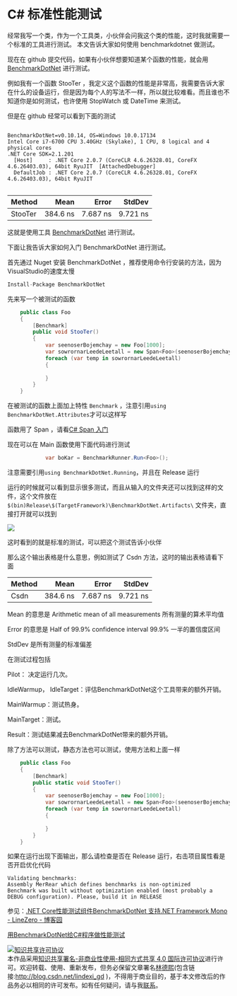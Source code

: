 
# C# 标准性能测试

经常我写一个类，作为一个工具类，小伙伴会问我这个类的性能，这时我就需要一个标准的工具进行测试。
本文告诉大家如何使用 benchmarkdotnet 做测试。

<!--more-->



现在在 github 提交代码，如果有小伙伴想要知道某个函数的性能，就会用 [BenchmarkDotNet](https://benchmarkdotnet.org/Guides/ChoosingRunStrategy.htm ) 进行测试。

例如我有一个函数 StooTer ，我定义这个函数的性能是非常高，我需要告诉大家在什么的设备运行，但是因为每个人的写法不一样，所以就比较难看。而且谁也不知道你是如何测试，也许使用 StopWatch 或 DateTime 来测试。

但是在 github 经常可以看到下面的测试

``` 

BenchmarkDotNet=v0.10.14, OS=Windows 10.0.17134
Intel Core i7-6700 CPU 3.40GHz (Skylake), 1 CPU, 8 logical and 4 physical cores
.NET Core SDK=2.1.201
  [Host]     : .NET Core 2.0.7 (CoreCLR 4.6.26328.01, CoreFX 4.6.26403.03), 64bit RyuJIT  [AttachedDebugger]
  DefaultJob : .NET Core 2.0.7 (CoreCLR 4.6.26328.01, CoreFX 4.6.26403.03), 64bit RyuJIT


```

|  Method |     Mean |    Error |   StdDev |
|-------- |---------:|---------:|---------:|
| StooTer | 384.6 ns | 7.687 ns | 9.721 ns |

这就是使用工具 [BenchmarkDotNet](https://benchmarkdotnet.org/Guides/ChoosingRunStrategy.htm ) 进行测试。

下面让我告诉大家如何入门 BenchmarkDotNet 进行测试。

首先通过 Nuget 安装 BenchmarkDotNet ，推荐使用命令行安装的方法，因为VisualStudio的速度太慢

```csharp
Install-Package BenchmarkDotNet
```

先来写一个被测试的函数

```csharp
    public class Foo
    {
        [Benchmark]
        public void StooTer()
        {
            var seenoserBojemchay = new Foo[1000];
            var sowrornarLeedeLeetall = new Span<Foo>(seenoserBojemchay, 10, 100);
            foreach (var temp in sowrornarLeedeLeetall)
            {
                
            }
        }
    }
```

在被测试的函数上面加上特性 `Benchmark` ，注意引用`using BenchmarkDotNet.Attributes`才可以这样写

函数用了 Span ，请看[C# Span 入门](https://lindexi.oschina.io/lindexi/post/C-Span-%E5%85%A5%E9%97%A8.html )

现在可以在 Main 函数使用下面代码进行测试

```csharp
            var boKar = BenchmarkRunner.Run<Foo>();
```

注意需要引用`using BenchmarkDotNet.Running`，并且在 Release 运行

运行的时候就可以看到显示很多测试，而且从输入的文件夹还可以找到这样的文件，这个文件放在 `$(bin)Release\$(TargetFramework)\BenchmarkDotNet.Artifacts\` 文件夹，直接打开就可以找到

<!-- ![](image/C# 标准性能测试/C# 标准性能测试0.png) -->

![](http://7xqpl8.com1.z0.glb.clouddn.com/lindexi%2F2018618164266938.jpg)

这时看到的就是标准的测试，可以把这个测试告诉小伙伴

那么这个输出表格是什么意思，例如测试了 Csdn 方法，这时的输出表格请看下面


|  Method |     Mean |    Error |   StdDev |
|-------- |---------:|---------:|---------:|
| Csdn | 384.6 ns | 7.687 ns | 9.721 ns |

Mean 的意思是 Arithmetic mean of all measurements 所有测量的算术平均值

Error 的意思是 Half of 99.9% confidence interval 99.9% 一半的置信度区间

StdDev 是所有测量的标准偏差

在测试过程包括

Pilot： 决定运行几次。

IdleWarmup， IdleTarget：评估BenchmarkDotNet这个工具带来的额外开销。

MainWarmup：测试热身。

MainTarget：测试。

Result：测试结果减去BenchmarkDotNet带来的额外开销。

除了方法可以测试，静态方法也可以测试，使用方法和上面一样

```csharp
    public class Foo
    {
        [Benchmark]
        public static void StooTer()
        {
            var seenoserBojemchay = new Foo[1000];
            var sowrornarLeedeLeetall = new Span<Foo>(seenoserBojemchay, 10, 100);
            foreach (var temp in sowrornarLeedeLeetall)
            {
                
            }
        }
    }
```

如果在运行出现下面输出，那么请检查是否在 Release 运行，右击项目属性看是否开启优化代码

```
Validating benchmarks:
Assembly MerRear which defines benchmarks is non-optimized
Benchmark was built without optimization enabled (most probably a DEBUG configuration). Please, build it in RELEASE
```

参见：[.NET Core性能测试组件BenchmarkDotNet 支持.NET Framework Mono - LineZero - 博客园](https://www.cnblogs.com/linezero/p/BenchmarkDotNet.html )

[用BenchmarkDotNet给C#程序做性能测试](http://fresky.github.io/2016/03/06/use-benchmarkdotnet-for-csharp-benchmark/ )






<a rel="license" href="http://creativecommons.org/licenses/by-nc-sa/4.0/"><img alt="知识共享许可协议" style="border-width:0" src="https://licensebuttons.net/l/by-nc-sa/4.0/88x31.png" /></a><br />本作品采用<a rel="license" href="http://creativecommons.org/licenses/by-nc-sa/4.0/">知识共享署名-非商业性使用-相同方式共享 4.0 国际许可协议</a>进行许可。欢迎转载、使用、重新发布，但务必保留文章署名[林德熙](http://blog.csdn.net/lindexi_gd)(包含链接:http://blog.csdn.net/lindexi_gd )，不得用于商业目的，基于本文修改后的作品务必以相同的许可发布。如有任何疑问，请与我[联系](mailto:lindexi_gd@163.com)。